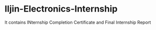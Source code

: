 # Iljin-Electronics-Internship
It contains INternship Completion Certificate and Final Internship Report 
